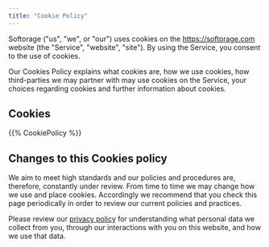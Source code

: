 ```yaml
---
title: "Cookie Policy"
---
```


Softorage ("us", "we", or "our") uses cookies on the https://softorage.com website (the "Service", "website", "site"). By using the Service, you consent to the use of cookies.

Our Cookies Policy explains what cookies are, how we use cookies, how third-parties we may partner with may use cookies on the Service, your choices regarding cookies and further information about cookies.

## Cookies

{{% CookiePolicy %}}

## Changes to this Cookies policy

We aim to meet high standards and our policies and procedures are, therefore, constantly under review. From time to time we may change how we use and place cookies. Accordingly we recommend that you check this page periodically in order to review our current policies and practices.

Please review our [privacy policy](/legal/privacy-policy/) for understanding what personal data we collect from you, through our interactions with you on this website, and how we use that data.
